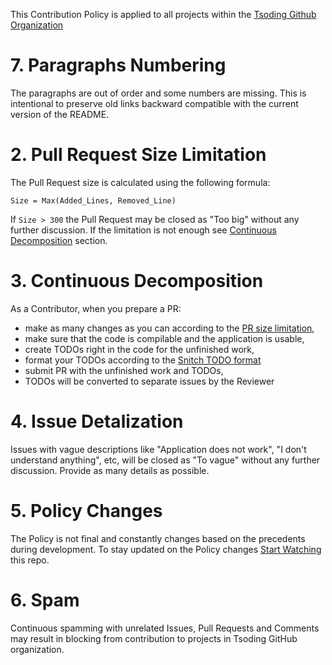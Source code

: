This Contribution Policy is applied to all projects within the [Tsoding Github Organization][tsoding-github]

# 7. Paragraphs Numbering

The paragraphs are out of order and some numbers are missing. This is intentional to preserve old links backward compatible with the current version of the README.

# 2. Pull Request Size Limitation

The Pull Request size is calculated using the following formula:

```
Size = Max(Added_Lines, Removed_Line)
```

If `Size > 300` the Pull Request may be closed as "Too big" without any further discussion. If the limitation is not enough see [Continuous Decomposition](#3-continuous-decomposition) section.

# 3. Continuous Decomposition

As a Contributor, when you prepare a PR:

- make as many changes as you can according to the [PR size limitation](#2-pull-request-size-limitation),
- make sure that the code is compilable and the application is usable,
- create TODOs right in the code for the unfinished work,
- format your TODOs according to the [Snitch TODO format][snitch-todo-format]
- submit PR with the unfinished work and TODOs,
- TODOs will be converted to separate issues by the Reviewer

# 4. Issue Detalization

Issues with vague descriptions like "Application does not work", "I don't understand anything", etc, will be closed as "To vague" without any further discussion. Provide as many details as possible.

# 5. Policy Changes

The Policy is not final and constantly changes based on the precedents during development. To stay updated on the Policy changes [Start Watching](https://help.github.com/en/articles/watching-and-unwatching-repositories#watching-a-single-repository) this repo.

# 6. Spam

Continuous spamming with unrelated Issues, Pull Requests and Comments may result in blocking from contribution to projects in Tsoding GitHub organization.

[snitch-todo-format]: https://github.com/tsoding/snitch#unreported-todo
[tsoding-github]: https://github.com/tsoding
